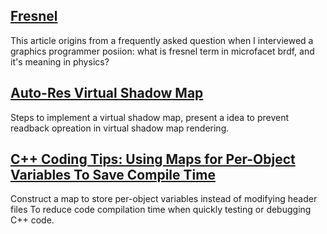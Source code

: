 ## [Fresnel](blogs/fresnel/fresnel.md)

This article origins from a frequently asked question when I interviewed a graphics programmer posiion: what is fresnel term in microfacet brdf, and it's meaning in physics?

## [Auto-Res Virtual Shadow Map](blogs/virtualshadowmap/vsm.md)

Steps to implement a virtual shadow map, present a idea to prevent readback opreation in virtual shadow map rendering.

## [C++ Coding Tips: Using Maps for Per-Object Variables To Save Compile Time](blogs/CppCodingTipsUsingMapsforPerObjectVariablesToSaveCompileTime/CppCodingTipsUsingMapsforPerObjectVariablesToSaveCompileTime.md)

Construct a map to store per-object variables instead of modifying header files To reduce code compilation time when quickly testing or debugging C++ code.